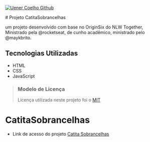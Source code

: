 <p align="left">
  <a href="https://[www.rocketseat.com.br](https://github.com/UenerCoelho/)" target="_blank">
    <img src="https://img.shields.io/static/v1?label=Uener&message=Coelho&color=313238&labelColor=228B22" alt="Uener Coelho Github" />
  </a>
 </p>
# Projeto CatitaSobrancelhas

um projeto desenvolvido com base no OriginSix do NLW Together, Ministrado pela @rocketseat, de cunho acadêmico, ministrado pelo @maykbrito.

## Tecnologias Utilizadas

- HTML
- CSS
- JavaScript

> ### Modelo de Licença
>
> Licença utilizada neste projeto foi o [MIT](https://github.com/rocketseat-education/maratona-discover-01/blob/main/LICENSE.md")
# CatitaSobrancelhas

- Link de acesso do projeto [Catita Sobrancelhas](https://uenercoelho.github.io/CatitaSobrancelhas/)
